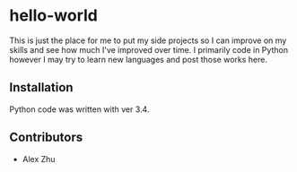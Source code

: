 # hello-world


This is just the place for me to put my side projects so I can improve on my skills and see how much I've improved over time. I primarily code in Python however I may try to learn new languages and post those works here.


## Installation

Python code was written with ver 3.4.


## Contributors

- Alex Zhu
